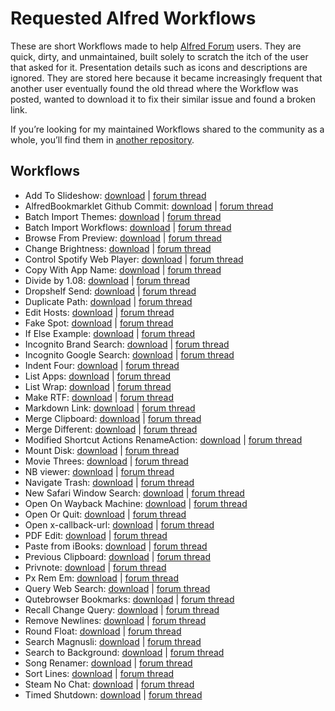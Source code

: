 # Requested Alfred Workflows

These are short Workflows made to help [Alfred Forum](https://www.alfredforum.com/) users. They are quick, dirty, and unmaintained, built solely to scratch the itch of the user that asked for it. Presentation details such as icons and descriptions are ignored. They are stored here because it became increasingly frequent that another user eventually found the old thread where the Workflow was posted, wanted to download it to fix their similar issue and found a broken link.

If you’re looking for my maintained Workflows shared to the community as a whole, you’ll find them in [another repository](https://github.com/vitorgalvao/alfred-workflows/).

## Workflows

* Add To Slideshow: [download](https://raw.githubusercontent.com/vitorgalvao/requested-alfred-workflows/master/Workflows/Add%20To%20Slideshow.alfredworkflow) | [forum thread](https://www.alfredforum.com/topic/11758-help-converting-a-keyboard-maestro-macro-into-a-workflow/)
* AlfredBookmarklet Github Commit: [download](https://raw.githubusercontent.com/vitorgalvao/requested-alfred-workflows/master/Workflows/AlfredBookmarklet%20Github%20Commit.alfredworkflow) | [forum thread](https://www.alfredforum.com/topic/11833-how-to-write-an-alfred-workflow-to-go-to-bottom-of-github-page-and-click-commit-changes-button/)
* Batch Import Themes: [download](https://raw.githubusercontent.com/vitorgalvao/requested-alfred-workflows/master/Workflows/Batch%20Import%20Themes.alfredworkflow) | [forum thread](https://www.alfredforum.com/topic/2531-batch-workflowtheme-importing/?tab=comments#comment-87886)
* Batch Import Workflows: [download](https://raw.githubusercontent.com/vitorgalvao/requested-alfred-workflows/master/Workflows/Batch%20Import%20Workflows.alfredworkflow) | [forum thread](https://www.alfredforum.com/topic/2531-batch-workflowtheme-importing/)
* Browse From Preview: [download](https://raw.githubusercontent.com/vitorgalvao/requested-alfred-workflows/master/Workflows/Browse%20From%20Preview.alfredworkflow) | [forum thread](https://www.alfredforum.com/topic/12275-moving-files-opened-in-preview/)
* Change Brightness: [download](https://raw.githubusercontent.com/vitorgalvao/requested-alfred-workflows/master/Workflows/Change%20Brightness.alfredworkflow) | [forum thread](https://www.alfredforum.com/topic/12176-screen-brightness-adjustment/)
* Control Spotify Web Player: [download](https://raw.githubusercontent.com/vitorgalvao/requested-alfred-workflows/master/Workflows/Control%20Spotify%20Web%20Player.alfredworkflow) | [forum thread](https://www.alfredforum.com/topic/13945-spotify-web-player-control-via-keyboard-shortcuts-via-alfred/)
* Copy With App Name: [download](https://raw.githubusercontent.com/vitorgalvao/requested-alfred-workflows/master/Workflows/Copy%20With%20App%20Name.alfredworkflow) | [forum thread](https://www.alfredforum.com/topic/14496-clipboard-history-source-application-in-workflow-output/)
* Divide by 1.08: [download](https://raw.githubusercontent.com/vitorgalvao/requested-alfred-workflows/master/Workflows/Divide%20by%201.08.alfredworkflow) | [forum thread](https://www.alfredforum.com/topic/17158-simple-math-formula-help/)
* Dropshelf Send: [download](https://raw.githubusercontent.com/vitorgalvao/requested-alfred-workflows/master/Workflows/Dropshelf%20Send.alfredworkflow) | [forum thread](https://www.alfredforum.com/topic/5051-send-to-dropshelf/)
* Duplicate Path: [download](https://raw.githubusercontent.com/vitorgalvao/requested-alfred-workflows/master/Workflows/Duplicate%20Path.alfredworkflow) | [forum thread](https://www.alfredforum.com/topic/16114-workflow-to-duplicate-a-file/)
* Edit Hosts: [download](https://raw.githubusercontent.com/vitorgalvao/requested-alfred-workflows/master/Workflows/Edit%20Hosts.alfredworkflow) | [forum thread](https://www.alfredforum.com/topic/12292-modify-host-files/)
* Fake Spot: [download](https://raw.githubusercontent.com/vitorgalvao/requested-alfred-workflows/master/Workflows/Fake%20Spot.alfredworkflow) | [forum thread](https://www.alfredforum.com/topic/12344-fakespot-script/)
* If Else Example: [download](https://raw.githubusercontent.com/vitorgalvao/requested-alfred-workflows/master/Workflows/If%20Else%20Example.alfredworkflow) | [forum thread](https://www.alfredforum.com/topic/11655-if-no-filter-matches-do-this-else/)
* Incognito Brand Search: [download](https://raw.githubusercontent.com/vitorgalvao/requested-alfred-workflows/master/Workflows/Incognito%20Brand%20Search.alfredworkflow) | [forum thread](https://www.alfredforum.com/topic/12135-three-keywords-search-in-private-window/)
* Incognito Google Search: [download](https://raw.githubusercontent.com/vitorgalvao/requested-alfred-workflows/master/Workflows/Incognito%20Google%20Search.alfredworkflow) | [forum thread](https://www.alfredforum.com/topic/12748-private-search-on-google/)
* Indent Four: [download](https://raw.githubusercontent.com/vitorgalvao/requested-alfred-workflows/master/Workflows/Indent%20Four.alfredworkflow) | [forum thread](https://www.alfredforum.com/topic/12145-paste-with-indent/)
* List Apps: [download](https://raw.githubusercontent.com/vitorgalvao/requested-alfred-workflows/master/Workflows/List%20Apps.alfredworkflow) | [forum thread](https://www.alfredforum.com/topic/17247-is-spotlight-required-for-apps-only/)
* List Wrap: [download](https://raw.githubusercontent.com/vitorgalvao/requested-alfred-workflows/master/Workflows/List%20Wrap.alfredworkflow) | [forum thread](https://www.alfredforum.com/topic/11662-wrap-plain-text-into-html-tags-unmarked-and-marked-list/)
* Make RTF: [download](https://raw.githubusercontent.com/vitorgalvao/requested-alfred-workflows/master/Workflows/Make%20RTF.alfredworkflow) | [forum thread](https://www.alfredforum.com/topic/2957-newfile-%E2%80%94-creates-a-new-file-in-the-current-finder-directory/)
* Markdown Link: [download](https://raw.githubusercontent.com/vitorgalvao/requested-alfred-workflows/master/Workflows/Markdown%20Link.alfredworkflow) | [forum thread](https://www.alfredforum.com/topic/16289-how-to-set-up-a-keyboard-shortcut-for-turning-selected-text-into-a-markdown-link/)
* Merge Clipboard: [download](https://raw.githubusercontent.com/vitorgalvao/requested-alfred-workflows/master/Workflows/Merge%20Clipboard.alfredworkflow) | [forum thread](https://www.alfredforum.com/topic/13952-append-clipboard-customizable-key-shortcut/)
* Merge Different: [download](https://raw.githubusercontent.com/vitorgalvao/requested-alfred-workflows/master/Workflows/Merge%20Different.alfredworkflow) | [forum thread](https://www.alfredforum.com/topic/12077-changing-merge-clipboard-shortcut/)
* Modified Shortcut Actions RenameAction: [download](https://raw.githubusercontent.com/vitorgalvao/requested-alfred-workflows/master/Workflows/Modified%20Shortcut%20Actions%20RenameAction.alfredworkflow) | [forum thread](https://www.alfredforum.com/topic/17463-create-a-rename-filefolder-universal-action-within-alfred/)
* Mount Disk: [download](https://raw.githubusercontent.com/vitorgalvao/requested-alfred-workflows/master/Workflows/Mount%20Disk.alfredworkflow) | [forum thread](https://www.alfredforum.com/topic/16328-workflow-to-mount-volumes/)
* Movie Threes: [download](https://raw.githubusercontent.com/vitorgalvao/requested-alfred-workflows/master/Workflows/Movie%20Threes.alfredworkflow) | [forum thread](https://www.alfredforum.com/topic/12339-websearch-with-multiple-urls-one-query/)
* NB viewer: [download](https://raw.githubusercontent.com/vitorgalvao/requested-alfred-workflows/master/Workflows/NB%20Viewer.alfredworkflow) | [forum thread](https://www.alfredforum.com/topic/11847-workflow-to-render-github-ipynb-files-nicely-using-nbviewer/)
* Navigate Trash: [download](https://raw.githubusercontent.com/vitorgalvao/requested-alfred-workflows/master/Workflows/Navigate%20Trash.alfredworkflow) | [forum thread](https://www.alfredforum.com/topic/15868-trash-folder-allow-browse-put-back-definitely-delete-from-alfred-search-bar/)
* New Safari Window Search: [download](https://raw.githubusercontent.com/vitorgalvao/requested-alfred-workflows/master/Workflows/New%20Safari%20Window%20Search.alfredworkflow) | [forum thread](https://www.alfredforum.com/topic/17265-is-there-a-way-to-open-google-search-in-a-new-window-instead-of-tab-in-safari/)
* Open On Wayback Machine: [download](https://raw.githubusercontent.com/vitorgalvao/requested-alfred-workflows/master/Workflows/Open%20On%20Wayback%20Machine.alfredworkflow) | [forum thread](https://www.alfredforum.com/topic/15887-need-assistance-producing-a-workflow/)
* Open Or Quit: [download](https://raw.githubusercontent.com/vitorgalvao/requested-alfred-workflows/master/Workflows/Open%20Or%20Quit.alfredworkflow) | [forum thread](https://www.alfredforum.com/topic/15082-ive-set-up-a-workflow-so-that-when-i-use-a-keyword-two-applications-open-how-can-i-set-it-up-so-if-i-type-the-same-keyword-but-the-two-applications-are-already-open-the-applications-quit-instead/)
* Open x-callback-url: [download](https://raw.githubusercontent.com/vitorgalvao/requested-alfred-workflows/master/Workflows/Open%20x-callback-url.alfredworkflow) | [forum thread](https://www.alfredforum.com/topic/12768-mishandling-of-x-devonthink-item-urls/)
* PDF Edit: [download](https://raw.githubusercontent.com/vitorgalvao/requested-alfred-workflows/master/Workflows/PDF%20Edit.alfredworkflow) | [forum thread](https://www.alfredforum.com/topic/11944-pdf-metadata-editor/)
* Paste from iBooks: [download](https://raw.githubusercontent.com/vitorgalvao/requested-alfred-workflows/master/Workflows/Paste%20from%20iBooks.alfredworkflow) | [forum thread](https://www.alfredforum.com/topic/9696-workflow-strip-citation-from-ibooks-selection-and-append-to-text-file/?tab=comments#comment-89537)
* Previous Clipboard: [download](https://raw.githubusercontent.com/vitorgalvao/requested-alfred-workflows/master/Workflows/Previous%20Clipboard.alfredworkflow) | [forum thread](https://www.alfredforum.com/topic/13589-script-filter-choose-from-recent-clipboard-history-items/)
* Privnote: [download](https://raw.githubusercontent.com/vitorgalvao/requested-alfred-workflows/master/Workflows/Privnote.alfredworkflow) | [forum thread](https://www.alfredforum.com/topic/13699-i-am-looking-for-someone-who-can-create-workflow-on-my-list/)
* Px Rem Em: [download](https://raw.githubusercontent.com/vitorgalvao/requested-alfred-workflows/master/Workflows/Px%20Rem%20Em.alfredworkflow) | [forum thread](https://www.alfredforum.com/topic/12340-calculate-px-to-rem-and-em/)
* Query Web Search: [download](https://raw.githubusercontent.com/vitorgalvao/requested-alfred-workflows/master/Workflows/Query%20Web%20Search.alfredworkflow) | [forum thread](https://www.alfredforum.com/topic/13982-create-hotkey-workflow-for-when-alfred-is-open-or-try-to-match-spotlight/)
* Qutebrowser Bookmarks: [download](https://raw.githubusercontent.com/vitorgalvao/requested-alfred-workflows/master/Workflows/Qutebrowser%20Bookmarks.alfredworkflow) | [forum thread](https://www.alfredforum.com/topic/12104-open-url-from-flat-bookmarks-file-qutebrowser/)
* Recall Change Query: [download](https://raw.githubusercontent.com/vitorgalvao/requested-alfred-workflows/master/Workflows/Recall%20Change%20Query.alfredworkflow) | [forum thread](https://www.alfredforum.com/topic/12753-option-suffixes-instead-of-prefixes/)
* Remove Newlines: [download](https://raw.githubusercontent.com/vitorgalvao/requested-alfred-workflows/master/Workflows/Remove%20Newlines.alfredworkflow) | [forum thread](https://www.alfredforum.com/topic/11858-how-to-remove-returns-from-clipboard/)
* Round Float: [download](https://raw.githubusercontent.com/vitorgalvao/requested-alfred-workflows/master/Workflows/Round%20Float.alfredworkflow) | [forum thread](https://www.alfredforum.com/topic/12772-a-simple-question-about-python/)
* Search Magnusli: [download](https://raw.githubusercontent.com/vitorgalvao/requested-alfred-workflows/master/Workflows/Search%20Magnusli.alfredworkflow) | [forum thread](https://www.alfredforum.com/topic/11701-newbie-web-search-without-http-links/)
* Search to Background: [download](https://raw.githubusercontent.com/vitorgalvao/requested-alfred-workflows/master/Workflows/Search%20to%20Background.alfredworkflow) | [forum thread](https://www.alfredforum.com/topic/11783-run-browser-web-search-in-the-background/?tab=comments#comment-73186)
* Song Renamer: [download](https://raw.githubusercontent.com/vitorgalvao/requested-alfred-workflows/master/Workflows/Song%20Renamer.alfredworkflow) | [forum thread](https://www.alfredforum.com/topic/12137-rename-file-using-its-parent-directory-name/)
* Sort Lines: [download](https://raw.githubusercontent.com/vitorgalvao/requested-alfred-workflows/master/Workflows/Sort%20Lines.alfredworkflow) | [forum thread](https://www.alfredforum.com/topic/11588-sort-selected-lines-of-text-alphabetically/)
* Steam No Chat: [download](https://raw.githubusercontent.com/vitorgalvao/requested-alfred-workflows/master/Workflows/Steam%20No%20Chat.alfredworkflow) | [forum thread](https://www.alfredforum.com/topic/11762-best-way-to-launch-application-with-params-from-alfred/)
* Timed Shutdown: [download](https://raw.githubusercontent.com/vitorgalvao/requested-alfred-workflows/master/Workflows/Timed%20Shutdown.alfredworkflow) | [forum thread](https://www.alfredforum.com/topic/14440-schedule-shutdown/)
